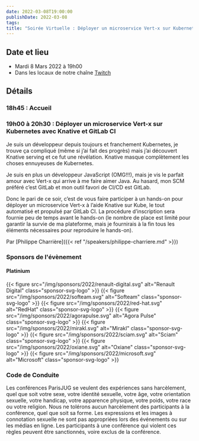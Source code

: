 ```yaml
---
date: 2022-03-08T19:00:00
publishDate: 2022-03-08
tags:
title: "Soirée Virtuelle : Déployer un microservice Vert-x sur Kubernetes avec Knative et GitLab CI (2022/03/08)"
---
```

## Date et lieu

* Mardi 8 Mars 2022 à 19h00
* Dans les locaux de notre chaîne [Twitch](https://www.twitch.tv/parisjug)

## Détails

### 18h45 : Accueil

### 19h00 à 20h30 : Déployer un microservice Vert-x sur Kubernetes avec Knative et GitLab CI

Je suis un développeur depuis toujours et franchement Kubernetes, je trouve ça compliqué (même si j’ai fait des progrès) mais j’ai découvert Knative serving et ce fut une révélation. Knative masque complètement les choses ennuyeuses de Kubernetes.

Je suis en plus un développeur JavaScript (OMG!!!), mais je vis le parfait amour avec Vert-x qui arrive à me faire aimer Java. Au hasard, mon SCM préféré c’est GitLab et mon outil favori de CI/CD est GitLab.

Donc le pari de ce soir, c’est de vous faire participer à un hands-on pour déployer un microservice Vert-x à l’aide Knative sur Kube, le tout automatisé et propulsé par GitLab CI. La procédure d’inscription sera fournie peu de temps avant le hands-on (le nombre de place est limité pour garantir la survie de ma plateforme, mais je fournirais à la fin tous les éléments nécessaires pour reproduire le hands-on).

Par [Philippe Charrière]({{< ref "/speakers/philippe-charriere.md" >}})

### Sponsors de l'évènement

#### Platinium
{{< figure src="/img/sponsors/2022/renault-digital.svg" alt="Renault Digital" class="sponsor-svg-logo" >}}
{{< figure src="/img/sponsors/2022/softeam.svg" alt="Softeam" class="sponsor-svg-logo" >}}
{{< figure src="/img/sponsors/2022/red-hat.svg" alt="RedHat" class="sponsor-svg-logo" >}}
{{< figure src="/img/sponsors/2022/agorapulse.svg" alt="Agora Pulse" class="sponsor-svg-logo" >}}
{{< figure src="/img/sponsors/2022/mirakl.svg" alt="Mirakl" class="sponsor-svg-logo" >}}
{{< figure src="/img/sponsors/2022/sciam.svg" alt="Sciam" class="sponsor-svg-logo" >}}
{{< figure src="/img/sponsors/2022/oxiane.svg" alt="Oxiane" class="sponsor-svg-logo" >}}
{{< figure src="/img/sponsors/2022/microsoft.svg" alt="Microsoft" class="sponsor-svg-logo" >}}

### Code de Conduite
Les conférences ParisJUG se veulent des expériences sans harcèlement, quel que soit votre sexe, votre identité sexuelle, votre âge, votre orientation sexuelle, votre handicap, votre apparence physique, votre poids, votre race ou votre religion. Nous ne tolérons aucun harcèlement des participants à la conférence, quel que soit sa forme. Les expressions et les images à connotation sexuelle ne sont pas appropriées lors des événements ou sur les médias en ligne. Les participants à une conférence qui violent ces règles peuvent être sanctionnés, voire exclus de la conférence.